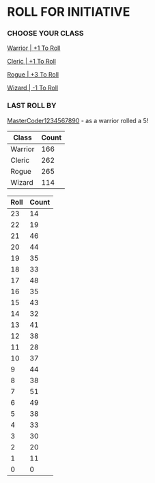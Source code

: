 # ROLL FOR INITIATIVE
### CHOOSE YOUR CLASS

[Warrior | +1 To Roll](https://github.com/benjaminsampica/benjaminsampica/issues/new?title=roll%7Cwarrior&body=Just+click+%27Submit+new+issue%27.)

[Cleric | +1 To Roll](https://github.com/benjaminsampica/benjaminsampica/issues/new?title=roll%7Ccleric&body=Just+click+%27Submit+new+issue%27.)

[Rogue | +3 To Roll](https://github.com/benjaminsampica/benjaminsampica/issues/new?title=roll%7Crogue&body=Just+click+%27Submit+new+issue%27.)

[Wizard | -1 To Roll](https://github.com/benjaminsampica/benjaminsampica/issues/new?title=roll%7Cwizard&body=Just+click+%27Submit+new+issue%27.)
### LAST ROLL BY
[MasterCoder1234567890](https://www.github.com/MasterCoder1234567890) - as a warrior rolled a 5!

|Class|Count|
|-|-|
|Warrior|166|
|Cleric|262|
|Rogue|265|
|Wizard|114|

|Roll|Count|
|-|-|
|23|14
|22|19
|21|46
|20|44
|19|35
|18|33
|17|48
|16|35
|15|43
|14|32
|13|41
|12|38
|11|28
|10|37
|9|44
|8|38
|7|51
|6|49
|5|38
|4|33
|3|30
|2|20
|1|11
|0|0
